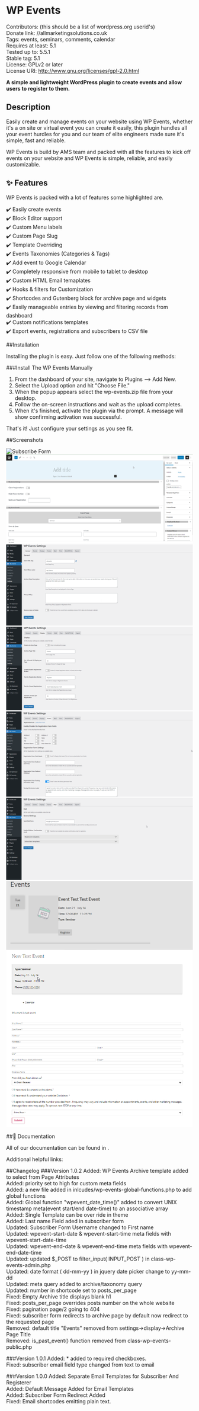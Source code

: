 # WP Events
Contributors: (this should be a list of wordpress.org userid's)<br>
Donate link: //allmarketingsolutions.co.uk<br>
Tags: events, seminars, comments, calendar<br>
Requires at least: 5.1<br>
Tested up to: 5.5.1<br>
Stable tag: 5.1<br>
License: GPLv2 or later<br>
License URI: http://www.gnu.org/licenses/gpl-2.0.html

**A simple and lightweight WordPress plugin to create events and allow users to register to them.**

## Description

Easily create and manage events on your website using WP Events, whether it's a on site or virtual event you can create it easily, this plugin handles all your event hurdles for you and our team of elite engineers made sure it's simple, fast and reliable.

WP Events is build by AMS team and packed with all the features to kick off events on your website and WP Events is simple, reliable, and easily customizable.

## ✨ Features

WP Events is packed with a lot of features some highlighted are.

✔️ Easily create events<br>
✔️ Block Editor support<br>
✔️ Custom Menu labels<br>
✔️ Custom Page Slug<br>
✔️ Template Overriding<br>
✔️ Events Taxonomies (Categories & Tags)<br>
✔️ Add event to Google Calendar<br>
✔️ Completely responsive from mobile to tablet to desktop<br>
✔️ Custom HTML Email temaplates<br>
✔️ Hooks & filters for Customization<br>
✔️ Shortcodes and Gutenberg block for archive page and widgets<br>
✔️ Easily manageable entries by viewing and filtering records from dashboard<br>
✔️ Custom notifications templates<br>
✔️ Export events, registrations and subscribers to CSV file<br>

##Installation

Installing the plugin is easy. Just follow one of the following methods:

[comment]: <> (###Install The Wp Events from within WordPress)

[comment]: <> (1. Visit the plugins page within your dashboard and select ‘Add New’)

[comment]: <> (2. Search for “WP Events”)

[comment]: <> (3. Activate The WP Events from your Plugins page)

[comment]: <> (4. You're done!)

###Install The WP Events Manually

1. From the dashboard of your site, navigate to Plugins --> Add New.
2. Select the Upload option and hit "Choose File."
3. When the popup appears select the wp-events.zip file from your desktop.
4. Follow the on-screen instructions and wait as the upload completes.
5. When it's finished, activate the plugin via the prompt. A message will show confirming activation was successful.

That's it! Just configure your settings as you see fit.

##Screenshots

![Subscribe Form](https://i.imgur.com/mzUDjCF.png)
![Add Event Screen](assets/Screenshot_2.png)
![General Settings](assets/Screenshot_3.png)
![Display Settings](assets/Screenshot_4.png)
![Forms Settings](assets/Screenshot_5.png)
![Event Archive Page](assets/Screenshot_6.png)
![Event Single Page](assets/Screenshot_7.png)
![Form Entries Page](assets/Screenshot_8.png)

##📃 Documentation

All of our documentation can be found in .

Additional helpful links:

##Changelog
###Version 1.0.2
Added:   WP Events Archive template added to select from Page Attributes<br>
Added:   priority set to high for custom meta fields<br>
Added:   a new file added in inlcudes/wp-events-global-functions.php to add global functions<br>
Added:   Global function "wpevent_date_time()" added to convert UNIX timestamp meta(event start/end date-time) to an associative array<br>
Added:   Single Template can be over ride in theme<br>
Added:   Last name Field aded in subscriber form<br>
Updated: Subscriber Form Username changed to First name<br>
Updated: wpevent-start-date & wpevent-start-time meta fields with wpevent-start-date-time<br>
Updated: wpevent-end-date & wpevent-end-time meta fields with wpevent-end-date-time<br>
Updated: updated $_POST to filter_input( INPUT_POST ) in class-wp-events-admin.php<br>
Updated: date format ( dd-mm-yy ) in jquery date picker change to yy-mm-dd<br>
Updated: meta query added to archive/taxonomy query<br>
Updated: number in shortcode set to posts_per_page<br>
Fixed:   Empty Archive title displays blank h1<br>
Fixed:   posts_per_page overrides posts number on the whole website<br>
Fixed:   pagination page/2 going to 404<br>
Fixed:   subscriber form redirects to archive page by default now redirect to the requested page<br>
Removed: default title "Events" removed from settings->display->Archive Page Title<br>
Removed: is_past_event() function removed from class-wp-events-public.php<br>

###Version 1.0.1
Added: * added to required checkboxes.<br>
Fixed: subscriber email field type changed from text to email

###Version 1.0.0
Added: Separate Email Templates for Subscriber And Registerer<br>
Added: Default Message Added for Email Templates<br>
Added: Subscriber Form Redirect Added<br>
Fixed: Email shortcodes emitting plain text.<br>
